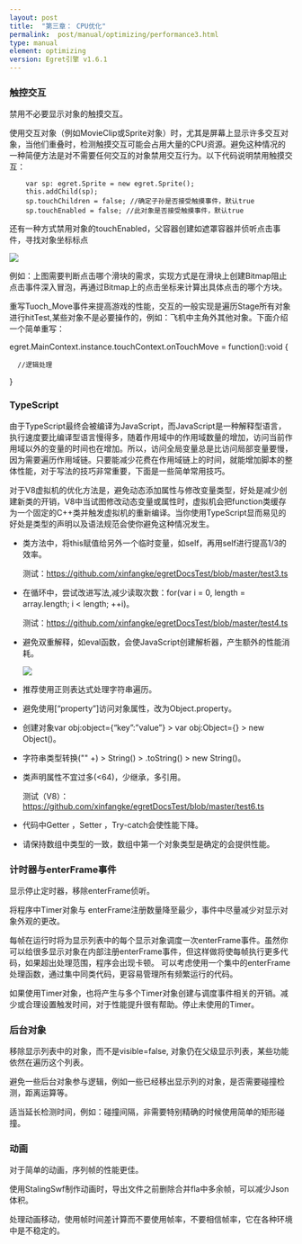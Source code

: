```yaml
---
layout: post
title:  "第三章： CPU优化"
permalink:  post/manual/optimizing/performance3.html
type: manual
element: optimizing
version: Egret引擎 v1.6.1
---
```



### 触控交互

禁用不必要显示对象的触摸交互。

使用交互对象（例如MovieClip或Sprite对象）时，尤其是屏幕上显示许多交互对象，当他们重叠时，检测触摸交互可能会占用大量的CPU资源。避免这种情况的一种简便方法是对不需要任何交互的对象禁用交互行为。以下代码说明禁用触摸交互：

        var sp: egret.Sprite = new egret.Sprite();
        this.addChild(sp);
        sp.touchChildren = false; //确定子孙是否接受触摸事件，默认true
        sp.touchEnabled = false; //此对象是否接受触摸事件，默认true

还有一种方式禁用对象的touchEnabled，父容器创建如遮罩容器并侦听点击事件，寻找对象坐标标点

![]({{site.baseurl}}/assets/img-optimzing-performance/performance3-1.png)

例如：上图需要判断点击哪个滑块的需求，实现方式是在滑块上创建Bitmap阻止点击事件深入冒泡，再通过Bitmap上的点击坐标来计算出具体点击的哪个方块。

重写Tuoch_Move事件来提高游戏的性能，交互的一般实现是遍历Stage所有对象进行hitTest,某些对象不是必要操作的，例如：飞机中主角外其他对象。下面介绍一个简单重写：

egret.MainContext.instance.touchContext.onTouchMove = function():void
{

      //逻辑处理

}

### TypeScript

由于TypeScript最终会被编译为JavaScript，而JavaScript是一种解释型语言，执行速度要比编译型语言慢得多，随着作用域中的作用域数量的增加，访问当前作用域以外的变量的时间也在增加。所以，访问全局变量总是比访问局部变量要慢，因为需要遍历作用域链。只要能减少花费在作用域链上的时间，就能增加脚本的整体性能，对于写法的技巧非常重要，下面是一些简单常用技巧。

对于V8虚拟机的优化方法是，避免动态添加属性与修改变量类型，好处是减少创建新类的开销，V8中当试图修改动态变量或属性时，虚拟机会把function类缓存为一个固定的C++类并触发虚拟机的重新编译。当你使用TypeScript显而易见的好处是类型的声明以及语法规范会使你避免这种情况发生。

* 类方法中，将this赋值给另外一个临时变量，如self，再用self进行提高1/3的效率。

    测试：https://github.com/xinfangke/egretDocsTest/blob/master/test3.ts

* 在循环中，尝试改进写法,减少读取次数：for(var i = 0, length = array.length; i < length; ++i)。

    测试：https://github.com/xinfangke/egretDocsTest/blob/master/test4.ts

* 避免双重解释，如eval函数，会使JavaScript创建解析器，产生额外的性能消耗。

    ![]({{site.baseurl}}/assets/img-optimzing-performance/performance3-2.png)

* 推荐使用正则表达式处理字符串遍历。

* 避免使用[“property”]访问对象属性，改为Object.property。

* 创建对象var obj:object={“key”:”value”} > var obj:Object={} > new Object()。

* 字符串类型转换("" +) > String() > .toString() > new String()。

* 类声明属性不宜过多(<64)，少继承，多引用。

  测试（V8）：https://github.com/xinfangke/egretDocsTest/blob/master/test6.ts

* 代码中Getter ，Setter ，Try-catch会使性能下降。

* 请保持数组中类型的一致，数组中第一个对象类型是确定的会提供性能。

### 计时器与enterFrame事件

显示停止定时器，移除enterFrame侦听。

将程序中Timer对象与 enterFrame注册数量降至最少，事件中尽量减少对显示对象外观的更改。

每帧在运行时将为显示列表中的每个显示对象调度一次enterFrame事件。虽然你可以给很多显示对象在内部注册enterFrame事件，但这样做将使每帧执行更多代码，如果超出处理范围，程序会出现卡顿。 可以考虑使用一个集中的enterFrame处理函数，通过集中同类代码，更容易管理所有频繁运行的代码。

如果使用Timer对象，也将产生与多个Timer对象创建与调度事件相关的开销。减少或合理设置触发时间，对于性能提升很有帮助。停止未使用的Timer。

### 后台对象

移除显示列表中的对象，而不是visible=false, 对象仍在父级显示列表，某些功能依然在遍历这个列表。

避免一些后台对象参与逻辑，例如一些已经移出显示列的对象，是否需要碰撞检测，距离运算等。

适当延长检测时间，例如：碰撞间隔，非需要特别精确的时候使用简单的矩形碰撞。

### 动画

对于简单的动画，序列帧的性能更佳。

使用StalingSwf制作动画时，导出文件之前删除合并fla中多余帧，可以减少Json体积。

处理动画移动，使用帧时间差计算而不要使用帧率，不要相信帧率，它在各种环境中是不稳定的。